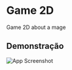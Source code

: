 
# Game 2D

Game 2D about a mage


## Demonstração

![App Screenshot](https://media.giphy.com/media/v1.Y2lkPTc5MGI3NjExbngyMHM4YTlvc2o2ZTIyY2RkOTE5ZGRhMDZ6NjBybGpkNjVtNjAxNiZlcD12MV9pbnRlcm5hbF9naWZfYnlfaWQmY3Q9Zw/TnEAizEotEufhmsTsI/giphy-downsized-large.gif)
